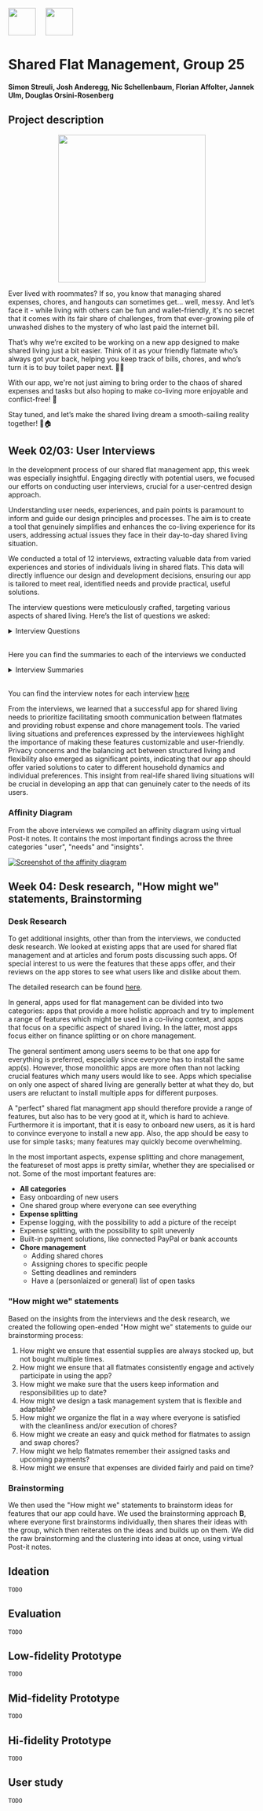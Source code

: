 <p align="left" width="100%">
  <img height="56" src="img/logo-ait.png"> &nbsp; &nbsp;
  <img height="56" src="img/eth-sip-3l.png">
</p>

# Shared Flat Management, Group 25

#### Simon Streuli, Josh Anderegg, Nic Schellenbaum, Florian Affolter,  Jannek Ulm, Douglas Orsini-Rosenberg

## Project description

<p align="center" width="100%">
  <img height="300" src="img/photo1_desk.jpg">  
</p>

Ever lived with roommates? If so, you know that managing shared expenses, chores, and hangouts can sometimes get... well, messy. And let’s face it - while living with others can be fun and wallet-friendly, it's no secret that it comes with its fair share of challenges, from that ever-growing pile of unwashed dishes to the mystery of who last paid the internet bill.

That’s why we’re  excited to be working on a new app designed to make shared living just a bit easier. Think of it as your friendly flatmate who’s always got your back, helping you keep track of bills, chores, and who’s turn it is to buy toilet paper next. 🧻💸

With our app, we're not just aiming to bring order to the chaos of shared expenses and tasks but also hoping to make co-living more enjoyable and conflict-free! 🎉

Stay tuned, and let’s make the shared living dream a smooth-sailing reality together! 🚢🏠

## Week 02/03: User Interviews

In the development process of our shared flat management app, this week was especially insightful. Engaging directly with potential users, we focused our efforts on conducting user interviews, crucial for a user-centred design approach.

Understanding user needs, experiences, and pain points is paramount to inform and guide our design principles and processes. The aim is to create a tool that genuinely simplifies and enhances the co-living experience for its users, addressing actual issues they face in their day-to-day shared living situation.

We conducted a total of 12 interviews, extracting valuable data from varied experiences and stories of individuals living in shared flats. This data will directly influence our design and development decisions, ensuring our app is tailored to meet real, identified needs and provide practical, useful solutions.

The interview questions were meticulously crafted, targeting various aspects of shared living. Here’s the  list of questions we asked:

<details>
<summary>Interview Questions</summary>
<ul>
    <li><b>General User Understanding:</b>
        <ul>
            <li>What motivated you to choose shared living?</li>
            <li>Could you describe a typical day or routine in the flat?</li>
            <li>What do you appreciate most about living in a shared flat?</li>
            <li>What challenges have you encountered regarding management or general living in a shared flat?</li>
        </ul>
    </li>
    <li><b>Communication and Coordination:</b>
        <ul>
            <li>How do you navigate communication with your flatmates concerning shared responsibilities and issues?</li>
            <li>Can you cite instances of communication hurdles with your flatmates?</li>
            <li>What tools or strategies do you employ for coordinating tasks and responsibilities within the flat?</li>
        </ul>
    </li>
    <li><b>Cost Sharing:</b>
        <ul>
            <li>How are shared expenses like rent, utilities, and groceries managed and divided amongst you?</li>
            <li>Have there been instances or issues related to financial contributions or reimbursements?</li>
            <li>Is there an element of cost-sharing that you find particularly challenging or perplexing?</li>
        </ul>
    </li>
    <li><b>Conflict Resolution:</b>
        <ul>
            <li>Have conflicts or disagreements with flatmates occurred, and how were they resolved?</li>
            <li>What strategies or methods do you believe could enhance conflict resolution within shared flats?</li>
        </ul>
    </li>
    <li><b>Maintenance and Cleaning:</b>
        <ul>
            <li>How is the management of cleaning and maintenance tasks orchestrated within your shared flat?</li>
            <li>Are there specific cleaning or maintenance tasks that are commonly neglected or cause disputes amongst flatmates?</li>
        </ul>
    </li>
    <li><b>Privacy and Personal Space:</b>
        <ul>
            <li>How is privacy and personal space managed within the shared living scenario?</li>
            <li>Have there been instances where you felt your privacy was respected or invaded by flatmates?</li>
        </ul>
    </li>
    <li><b>Safety and Security:</b>
        <ul>
            <li>What measures or precautions do you and your flatmates take regarding safety within the shared flat?</li>
            <li>Have there been incidents, which in your opinion, could have been averted with better management?</li>
        </ul>
    </li>
    <li><b>Technology and Tools:</b>
        <ul>
            <li>Are there existing apps, software, or tools that aid in managing your shared living situation?</li>
            <li>What features or capabilities would you like to see in a platform or app designed for managing shared flats?</li>
        </ul>
    </li>
    <li><b>Guests and Visitors:</b>
        <ul>
            <li>How do you manage guests and visitors within your shared living space?</li>
            <li>Have there been challenges related to guests that you think could be managed more effectively?</li>
        </ul>
    </li>
</ul>
</details>
&nbsp;

Here you can find the summaries to each of the interviews we conducted
<details>
  <summary> Interview Summaries</summary>

### Interview 1: Christoph

  Christoph is a 23 year old student who lives together with 3 people in a shared flat. He chose to live in a shared flat as it's the cheapest way of moving out. He described his living situation as pragmatic and not familiar in the sense that they don't eat together, or hang out together on a regular basis.
  Not every flatmate is doing their chores diligently and timely, he therefore needs a way to organise and communicate with them who does what and when. Communication among flatmates can be difficult, as not everyone is around all the time and sometimes it's just uncomfortable to critise peers on their cleanliness, he wishes for a way in which this communication can be less direct and problems easier showcased. He also expressed the need for a way to verify who buys what, as it happened multiple times that someone asked in the group chat if someon could buy an item and multiple people ended up buying one.
  One insight to take away from the interview is that communication and organisation of chores, issues and shopping is essential for flat management.

### Interview 2: Nicolina

  Nicolina is a 22 year old student who lives together with 2 people in a shared flat. She chose to move out and a flat was simply the cheapest way of doing so. The living situation is somehwat familiar, as the flatmates eat together and also share a friend group.
  Issues within the shared flat mainly arise from flatmates not cleaning up after themselves, as well as miscommunications when it comes to tending the two cats. Communication can be difficult as some flatmates simply ignore, or forget critisism that was given for certain actions. She also does not want for a stricter organisation of chores or more rules, much rather a way to communicate having more common sense when it comes to flat management and cleanliness.
  One insight to take away from the interview is that stricter organisation is not necessarily something flatmates want, the end goal is having a clean apartment, which can be achieved by being more considerate in general.

### Interview 3: Emil

  Emil is a resident in a shared flat motivated by the high rental prices in Zurich. His typical day involves limited interaction with flatmates, mainly during university days, and he values the convenience of not buying communal items. Emill’s biggest challenge in the WG is finding compromises among flatmates. They primarily use WhatsApp and kitchen interactions for communication and Flatastic for cost-sharing. There have been no major financial issues, and he is generally satisfied with the cost-sharing process. Conflict resolution is rare due to minimal interaction. He places a strong emphasis on personal bedroom privacy and mentions no significant safety concerns. Flatastic is their preferred app for managing the flat, with a desire for improved expense categorization.

### Interview 4: Sophie

  Sophie chose to live in a shared flat to cohabit with her friends and follows a daily routine of work and shared activities. She appreciates the companionship and values the ability to share plans and time with flatmates. Sophie’s biggest challenge is the clear communication of shared standards and expectations. Communication with flatmates primarily occurs in person, addressing responsibilities and setting rules. Some communication issues revolve around topics like hanging jackets and meal coordination. They use both digital and paper notes for coordination. They are using Flatastic for shared expenses and are generally satisfied, though wishes for more detailed financial tracking are there. Conflicts are resolved through timely discussions. Sophie desires a simple, user-friendly flat management platform with categorized financial accounting.

### Interview 5: Marvin

  Marvin is 21 years old, studies economics at UZH and lives in a flat in Winterthur with 2 old schoolmates and 2 cats. He moved out to be more independent, but he still likes to interact with his flatmates occasionally. In his flat, food is generally shared, so there are many small expenses which he would like to track easily. He would also like to use a system to distribute chores, as right now things like taking out the trash often don't get done in a timely manner. He would also like some system to resolve conflicts before they negatively affect the atmosphere in the flat.

### Interview 6: Carl

  Carl is 23 years old, studies mechanical engineering at ETH and lives in a flat with a friend close to Zurich. He isn't at home very often, and he and his roommate don't interact very often in their day to day life. They have separate compartments in their fridge, so they don't share many expenses, because of which Carl doesn't want an application to handle the finances. Communication is not always easy however, and complaints about orderliness in the kitchen often go ignored, so Carl would like some way to "shame" his roommate to better his behaviour in the long term.

### Interview 7: Max

  Max (23) has experience living in a shared flat with three flatmates. They lived in a shared flat primarily because of its proximity to the campus. Their needs include a system for splitting and tracking shared expenses, improved communication for resolving minor conflicts, and a chores reminder, though they prefer paper-based chore planning.
  They don't see a specific need for a dedicated app, as most communication happens in person or through text messages, and chores are managed on paper. If an app were available, they would consider it primarily for expense splitting but might also explore additional features.

### Interview 8: Mario

  Mario previously shared a flat with three flatmates, including Max, and has recently moved into a flat with just one other person. Their motivations for shared living are mostly cost-sharing, social interactions, and maintaining independence.
  There are existing tools for managing shared flats, both paper-based and in app form, but a single, comprehensive app would be preferred.
  A noteworthy insight was that the complexity of managing a household scales with its size.

### Interview 9: Jonas

  Jonas (24),student, decided on a shared living arrangement to cut down costs and for the appealing social aspect of community living. He follows a routine of quick breakfasts, working, and sometimes cooking with roommates in the evenings, after which they might hang out together or he spends time alone in his room. He appreciates the companionship and shared experiences most about living in a shared flat. Nevertheless, managing different lifestyles and coordinating cleaning schedules have proven to be significant challenges. Conflicts, particularly related to cleanliness and noise, sometimes go unresolved as forcing roommates to comply can be tough. They use WhatsApp and a fridge cleaning plan (which often gets ignored) for coordination and Splitwise for managing shared expenses like utilities. Occasionally, Jonas has to remind roommates to contribute financially. The bathroom often becomes a contention point due to varied cleanliness standards, and unannounced visits from roommates sometimes impinge on his privacy.

### Interview 10: Mark

  Mark (23),student, chose shared living motivated by the prospects of making new friends and moving out of his family home. His day typically involves university in the morning, studying or working part-time in the afternoon, and evenings are often for either solo or communal cooking sessions. Constant company and divided responsibilities are the aspects he enjoys most about his living situation. However, challenges arise in managing noise, especially during exam periods, and aligning on cleaning habits. When it comes to shared responsibilities and issues, communication usually happens personally or via a WhatsApp group, but issues like last-minute guest arrangements and providing criticism can be problematic. Their method of dealing with cleaning and maintenance involves a cleaning schedule, although without strict rules, leading to the living room often being neglected in the cleaning rotation. Guest visits are usually flexible as long as it's not too late or loud, but unplanned overnight stays in the living room have been a problem. Mark sees a need for a more organized set of rules and a better system for financial overviews in the shared living setup.

### Interview 11: Michael

  Michael finds shared living beneficial primarily for financial and social reasons but identifies cleanliness as a key challenge due to varying standards among flatmates. Communication channels utilized include direct interactions and WhatsApp, particularly when resolving issues that often crop up with changing roommates. Apps like Splitwise and Flatastic assist in managing finances and sharing costs of common purchases, though determining what should be bought communally can be tricky. Important conflict resolution often takes place during essential flat meetings. A desired feature in flat management apps is a tick-list. An open approach to hosting guests is common practice in the flat.

### Interview 12: Sandra

  Sandra acknowledges the shared financial and initial communal advantages of living in a flatshare, appreciating aspects like workload distribution and mutual support, especially during times of illness or absence. Challenges she encounters encompass discrepancies in cleanliness and responsibility, synchronized bathroom usage, concurrent utilization of common areas for varied activities, and differences in dietary and furnishing preferences. Communications, whether regarding finances or cleanliness standards, are conducted personally, or via WhatsApp, task lists, or in extreme cases, issuing terminations. While they use apps like Flatastic and Excel for financial and task management, Sandra wishes for a feature that allows regular financial reconciliations without constant manual input. Conflict resolution strategies range from discussions to terminations. As the primary tenant, Sandra seeks more recognition for her efforts and responsibilities. Continuous male visitors and an unlockable bathroom are sources of inconvenience. She also desires attention from administration regarding safety in the flat’s basement. An open policy regarding guests is maintained.

</details>
<!-- -->
<!-- -->
&nbsp;

You can find the interview notes for each interview [here](Deliverables/Needfinding)

From the interviews, we learned that a successful app for shared living needs to prioritize facilitating smooth communication between flatmates and providing robust expense and chore management tools. The varied living situations and preferences expressed by the interviewees highlight the importance of making these features customizable and user-friendly. Privacy concerns and the balancing act between structured living and flexibility also emerged as significant points, indicating that our app should offer varied solutions to cater to different household dynamics and individual preferences. This insight from real-life shared living situations will be crucial in developing an app that can genuinely cater to the needs of its users.

### Affinity Diagram

From the above interviews we compiled an affinity diagram using virtual Post-it notes. It contains the most important findings across the three categories "user", "needs" and "insights".

[![Screenshot of the affinity diagram](img/affinity-diagram.jpg)](https://miro.com/app/board/uXjVNeu_mso=/?share_link_id=25530708981)

## Week 04: Desk research, "How might we" statements, Brainstorming

### Desk Research

To get additional insights, other than from the interviews, we conducted desk research. We looked at existing apps that are used for shared flat management and at articles and forum posts discussing such apps. Of special interest to us were the features that these apps offer, and their reviews on the app stores to see what users like and dislike about them.

The detailed research can be found [here](Deliverables/Desk%20Research).

In general, apps used for flat management can be divided into two categories: apps that provide a more holistic approach and try to implement a range of features which might be used in a co-living context, and apps that focus on a specific aspect of shared living. In the latter, most apps focus either on finance splitting or on chore management.

The general sentiment among users seems to be that one app for everything is preferred, especially since everyone has to install the same app(s). However, those monolithic apps are more often than not lacking crucial features which many users would like to see. Apps which specialise on only one aspect of shared living are generally better at what they do, but users are reluctant to install multiple apps for different purposes.

A "perfect" shared flat managment app should therefore provide a range of features, but also has to be very good at it, which is hard to achieve. Furthermore it is important, that it is easy to onboard new users, as it is hard to convince everyone to install a new app. Also, the app should be easy to use for simple tasks; many features may quickly become overwhelming.

In the most important aspects, expense splitting and chore management, the featureset of most apps is pretty similar, whether they are specialised or not. Some of the most important features are:
 * **All categories**
  * Easy onboarding of new users
  * One shared group where everyone can see everything
 * **Expense splitting**
  * Expense logging, with the possibility to add a picture of the receipt
  * Expense splitting, with the possibility to split unevenly
  * Built-in payment solutions, like connected PayPal or bank accounts
 * **Chore management**
   * Adding shared chores
   * Assigning chores to specific people
   * Setting deadlines and reminders
   * Have a (personlaized or general) list of open tasks

### "How might we" statements

Based on the insights from the interviews and the desk research, we created the following open-ended "How might we" statements to guide our brainstorming process:

1. How might we ensure that essential supplies are always stocked up, but not bought multiple times. 
2. How might we ensure that all flatmates consistently engage and actively participate in using the app? 
3. How might we make sure that the users keep information and responsibilities up to date? 
4. How might we design a task management system that is flexible and adaptable? 
5. How might we organize the flat in a way where everyone is satisfied with the cleanliness and/or execution of chores? 
6. How might we create an easy and quick method for flatmates to assign and swap chores? 
7. How might we help flatmates remember their assigned tasks and upcoming payments? 
8. How might we ensure that expenses are divided fairly and paid on time?

### Brainstorming

We then used the "How might we" statements to brainstorm ideas for features that our app could have. We used the brainstorming approach **B**, where everyone first brainstorms individually, then shares their ideas with the group, which then reiterates on the ideas and builds up on them. We did the raw brainstorming and the clustering into ideas at once, using virtual Post-it notes.

## Ideation

    TODO

## Evaluation

    TODO

## Low-fidelity Prototype

    TODO

## Mid-fidelity Prototype

    TODO

## Hi-fidelity Prototype

    TODO

## User study

    TODO

